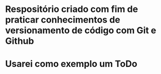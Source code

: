 # Respositório criado com fim de praticar conhecimentos de versionamento de código com Git e Github

# Usarei como exemplo um ToDo
